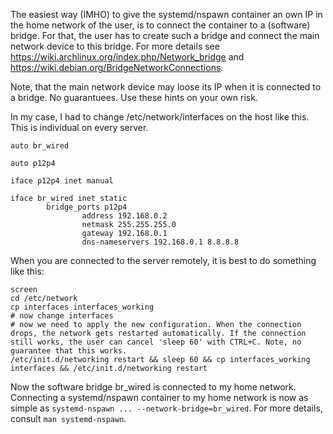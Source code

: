 The easiest way (IMHO) to give the systemd/nspawn container an own IP in the home network of the user, is to connect the container to a (software) bridge.
For that, the user has to create such a bridge and connect the main network device to this bridge.
For more details see
   https://wiki.archlinux.org/index.php/Network_bridge
and
   https://wiki.debian.org/BridgeNetworkConnections.

Note, that the main network device may loose its IP when it is connected to a bridge. No guarantuees. Use these hints on your own risk.

In my case, I had to change /etc/network/interfaces on the host like this. This is individual on every server.

```
auto br_wired

auto p12p4

iface p12p4 inet manual

iface br_wired inet static
        bridge_ports p12p4
                address 192.168.0.2
                netmask 255.255.255.0
                gateway 192.168.0.1
                dns-nameservers 192.168.0.1 8.8.8.8
```

When you are connected to the server remotely, it is best to do something like this:

```
screen
cd /etc/network
cp interfaces interfaces_working
# now change interfaces
# now we need to apply the new configuration. When the connection drops, the network gets restarted automatically. If the connection still works, the user can cancel 'sleep 60' with CTRL+C. Note, no guarantee that this works.
/etc/init.d/networking restart && sleep 60 && cp interfaces_working interfaces && /etc/init.d/networking restart
```

Now the software bridge br_wired is connected to my home network. Connecting a systemd/nspawn container to my home network is now as simple as `systemd-nspawn ... --network-bridge=br_wired`.
For more details, consult `man systemd-nspawn`.

